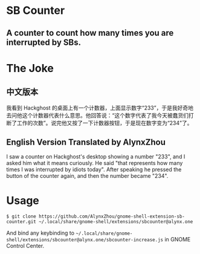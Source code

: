 SB Counter
==========

A counter to count how many times you are interrupted by SBs.
-------------------------------------------------------------

# The Joke

## 中文版本

我看到 Hackghost 的桌面上有一个计数器，上面显示数字“233”，于是我好奇地去问他这个计数器代表什么意思。他回答说：“这个数字代表了我今天被蠢货们打断了工作的次数”。说完他又按了一下计数器按钮，于是现在数字变为“234”了。

## English Version Translated by AlynxZhou

I saw a counter on Hackghost's desktop showing a number "233", and I asked him what it means curiously. He said "that represents how many times I was interrupted by idiots today". After speaking he pressed the button of the counter again, and then the number became "234".

# Usage

```
$ git clone https://github.com/AlynxZhou/gnome-shell-extension-sb-counter.git ~/.local/share/gnome-shell/extensions/sbcounter@alynx.one
```

And bind any keybinding to `~/.local/share/gnome-shell/extensions/sbcounter@alynx.one/sbcounter-increase.js` in GNOME Control Center.
